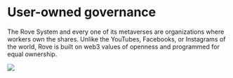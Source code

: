 # User-owned governance

The Rove System and every one of its metaverses are organizations where workers own the shares. Unlike the YouTubes, Facebooks, or Instagrams of the world, Rove is built on web3 values of openness and programmed for equal ownership.

![](https://lh4.googleusercontent.com/1BMWFjdeDTKEIQjCWdP2kJwjH-nfSw9PH7XMXAZ39pAG5-UuN6ZRIGN8R6HU4fgTiJmRr9nu8chWiInopWF7FHykiQy1y5zla3VCjArlYS0yHWCZVJK14CedyhmmywQ\_iEp6qIJi)
